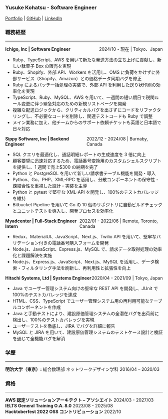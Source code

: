 ### Yusuke Kohatsu - Software Engineer

[Portfolio](https://yk-jp.github.io/portfolio/) | [GitHub](https://github.com/yk-jp) | [LinkedIn](https://www.linkedin.com/in/yusukekohatsu/)

### 職務経歴

---

<div style="display: flex; justify-content: space-between; align-items: baseline; width: 100%;">
  <strong>Ichigo, Inc | Software Engineer</strong>
  <span >2024/10 - 現在 | Tokyo、Japan</span>
</div>

- Ruby、TypeScript、AWS を用いて新たな発送方法の立ち上げに貢献し、新しい駄菓子 Box の販売を実現
- Ruby、Shopify、外部 API、Workers を活用し、OMS に負荷をかけずに外部サービス（Shopify、Amazon）との価格データ同期バグを修正
- Ruby によるバッチ一括処理の実装で、外部 API を利用した送り状印刷の効率化を実現
- TypeScript、Ruby、MySQL、AWS を用いて、一週間の短い期日で税関ルール変更に伴う緊急対応のための新規リストページを開発
- 複雑な配送ロジックから、クリティカルバグを出さずにコードをリファクタリングし、不必要なコードを削除し、関連テストコードも Ruby で調整
- メイン業務に加え、他チームからのサポート依頼チケットも英語と日本語で日々対応

<div style="display: flex; justify-content: space-between; align-items: baseline; width: 100%;">
  <strong>Sippy Software, Inc | Backend Engineer</strong>
  <span >2022/12 - 2024/08 | Burnaby, Canada</span>
</div>

- SQL クエリを最適化し、通話明細レポートの生成速度を 3 倍に向上
- 顧客要望に迅速対応するため、電話番号変換用のカスタムシェルスクリプトを提供し、1 週間で売上$300 の納期を完了
- Python と PostgreSQL を用いて新しい請求書テーブル機能を開発・導入
- Python、Go、PHP、XML-RPC を活用し、分散コンポーネントの保守性・疎結合性を重視した設計・実装を主導
- Python と pytest で堅牢な XML-API を開発し、100%のテストカバレッジを維持
- Bitbucket Pipeline を用いて Go の 10 個のリポジトリに自動ビルドチェックとユニットテストを導入し、開発プロセスを効率化

<div style="display: flex; justify-content: space-between; align-items: baseline; width: 100%;">
  <strong>Myadcenter | Full-Stack Engineer Intern</strong>
  <span >2022/01 - 2022/06 | Remote, Toronto, Canada</span>
</div>

- Redux、MaterialUI、JavaScript、Next.js、Twilio API を用いて、堅牢なバリデーション付きの電話番号購入フォームを開発
- Node.js、JavaScript、Express.js、MySQL で、請求データ取得処理の効率化と課題解決を実施
- Node.js、Express.js、JavaScript、Next.js、MySQL を活用し、データ検索・フィルタリング手法を刷新し、再利用性と拡張性を向上

<div style="display: flex; justify-content: space-between; align-items: baseline; width: 100%;">
  <strong>Hitachi Systems, Ltd | Systems Engineer</strong>
  <span>2020/04 - 2021/09 | Tokyo, Japan</span>
</div>

- Java でユーザー管理システム向けの堅牢な REST API を開発し、JUnit で 100%のテストカバレッジを達成
- HTML、CSS、TypeScript でユーザー管理システム用の再利用可能なテーブルコンポーネントを作成
- Java と手動テストにより、建設原価管理システムの全潜在バグを出荷前に検出し、100%のテストカバレッジを実現
- ユーザーテストを徹底し、JIRA でバグを詳細に報告
- MySQL と JIRA を用いて、建設原価管理システムのテストケース設計と検証を通じて全機能バグを解消

### 学歴

---

**明治大学（東京）:** 総合数理部 ネットワークデザイン学科 2016/04 – 2020/03

### 資格

---

**AWS 認定ソリューションアーキテクト – アソシエイト** 2024/03 - 2027/03  
**IELTS General Training O.A. 8.0** 2023/08 - 2025/08  
**Hacktoberfest 2022 OSS コントリビューション** 2022/10
